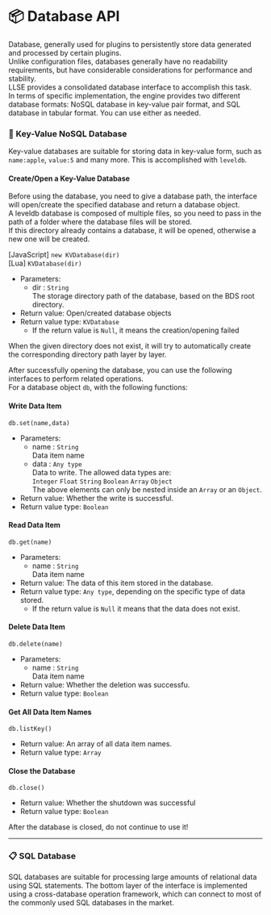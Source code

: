 # 📦 Database API

Database, generally used for plugins to persistently store data generated and processed by certain plugins.  
Unlike configuration files, databases generally have no readability requirements, but have considerable considerations for performance and stability.  
LLSE provides a consolidated database interface to accomplish this task.    
In terms of specific implementation, the engine provides two different database formats: NoSQL database in key-value pair format, and SQL database in tabular format. You can use either as needed.



### 🔑 Key-Value NoSQL Database 

Key-value databases are suitable for storing data in key-value form, such as `name:apple`, `value:5` and many more. 
This is accomplished with `leveldb`.

#### Create/Open a Key-Value Database

Before using the database, you need to give a database path, the interface will open/create the specified database and return a database object.  
A leveldb database is composed of multiple files, so you need to pass in the path of a folder where the database files will be stored.  
If this directory already contains a database, it will be opened, otherwise a new one will be created.

[JavaScript] `new KVDatabase(dir)`  
[Lua] `KVDatabase(dir)`

- Parameters: 
  - dir : `String`  
    The storage directory path of the database, based on the BDS root directory.
- Return value: Open/created database objects
- Return value type: `KVDatabase`
  - If the return value is `Null`, it means the creation/opening failed 

When the given directory does not exist, it will try to automatically create the corresponding directory path layer by layer.

After successfully opening the database, you can use the following interfaces to perform related operations.  
For a database object `db`, with the following functions:



#### Write Data Item

`db.set(name,data)`

- Parameters: 
  - name : `String`  
    Data item name
  - data : `Any type`  
    Data to write. The allowed data types are:    
    `Integer` `Float` `String` `Boolean` `Array` `Object `  
    The above elements can only be nested inside an `Array` or an `Object`.
- Return value: Whether the write is successful.
- Return value type: `Boolean`



#### Read Data Item

`db.get(name)`

- Parameters: 
  - name : `String`  
    Data item name
- Return value: The data of this item stored in the database.
- Return value type: `Any type`, depending on the specific type of data stored.
  - If the return value is `Null` it means that the data does not exist.



#### Delete Data Item

`db.delete(name)`

- Parameters: 
  - name : `String`  
    Data item name
- Return value: Whether the deletion was successfu.
- Return value type: `Boolean`



#### Get All Data Item Names 

`db.listKey()`

- Return value: An array of all data item names.
- Return value type: `Array`



#### Close the Database

`db.close()`

- Return value: Whether the shutdown was successful
- Return value type: `Boolean`

After the database is closed, do not continue to use it!



------

### 📋 SQL Database

SQL databases are suitable for processing large amounts of relational data using SQL statements. The bottom layer of the interface is implemented using a cross-database operation framework, which can connect to most of the commonly used SQL databases in the market.


